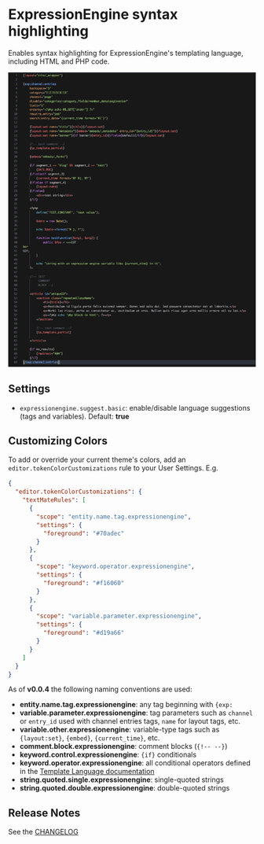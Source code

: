 # ExpressionEngine syntax highlighting

Enables syntax highlighting for ExpressionEngine's templating language, including HTML and PHP code.

![feature X](./example.png)

## Settings

* `expressionengine.suggest.basic`: enable/disable language suggestions (tags and variables). Default: **true**

## Customizing Colors

To add or override your current theme's colors, add an `editor.tokenColorCustomizations` rule to your User Settings. E.g.

```json
{
  "editor.tokenColorCustomizations": {
    "textMateRules": [
      {
        "scope": "entity.name.tag.expressionengine",
        "settings": {
          "foreground": "#70adec"
        }
      },
      {
        "scope": "keyword.operator.expressionengine",
        "settings": {
          "foreground": "#f16060"
        }
      },
      {
        "scope": "variable.parameter.expressionengine",
        "settings": {
          "foreground": "#d19a66"
        }
      }
    ]
  }
}
```

As of **v0.0.4** the following naming conventions are used:

* **entity.name.tag.expressionengine**: any tag beginning with `{exp:`
* **variable.parameter.expressionengine**: tag parameters such as `channel` or `entry_id` used with channel entries tags, `name` for layout tags, etc.
* **variable.other.expressionengine**: variable-type tags such as `{layout:set}`, `{embed}`, `{current_time}`, etc.
* **comment.block.expressionengine**: comment blocks (`{!-- --}`)
* **keyword.control.expressionengine**: `{if}` conditionals
* **keyword.operator.expressionengine**: all conditional operators defined in the [Template Language documentation](https://docs.expressionengine.com/latest/templates/conditionals.html#operators)
* **string.quoted.single.expressionengine**: single-quoted strings
* **string.quoted.double.expressionengine**: double-quoted strings

## Release Notes

See the [CHANGELOG](./CHANGELOG.md)